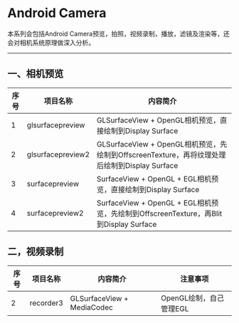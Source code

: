 # Android Camera

本系列会包括Android Camera预览，拍照，视频录制，播放，滤镜及渲染等，还会对相机系统原理做深入分析。

------

## **一、相机预览**

|序号|项目名称|内容简介|
|--- |-------|-------|
|1|glsurfacepreview|GLSurfaceView + OpenGL相机预览，直接绘制到Display Surface|
|2|glsurfacepreview2|GLSurfaceView + OpenGL相机预览，先绘制到OffscreenTexture，再将纹理处理后绘制到Display Surface|
|3|surfacepreview|SurfaceView + OpenGL + EGL相机预览，直接绘制到Display Surface|
|4|surfacepreview2|SurfaceView + OpenGL + EGL相机预览，先绘制到OffscreenTexture，再Blit到Display Surface|

## **二，视频录制**

|序号|项目名称|内容简介|注意事项|
|--- |-------|-------|-------|
|2|recorder3|GLSurfaceView + MediaCodec|OpenGL绘制，自己管理EGL|

